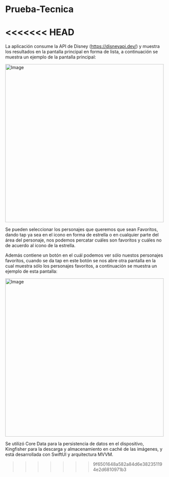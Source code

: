 # Prueba-Tecnica

<<<<<<< HEAD
=======
La aplicación consume la API de Disney (https://disneyapi.dev/) y muestra los resultados en la pantalla principal en forma de lista, a continuación se muestra un ejemplo de la pantalla principal:

<img width="502" alt="Image" src="https://github.com/user-attachments/assets/c034f5e2-3dac-4675-abec-790ae46640ef" />

Se pueden seleccionar los personajes que queremos que sean Favoritos, dando tap ya sea en el icono en forma de estrella o en cualquier parte del área del personaje, nos podemos percatar cuáles son favoritos y cuáles no de acuerdo al icono de la estrella.

Además contiene un botón en el cuál podemos ver sólo nuestos personajes favoritos, cuando se da tap en este botón se nos abre otra pantalla en la cual muestra sólo los personajes favoritos, a continuación se muestra un ejemplo de esta pantalla:

<img width="502" alt="Image" src="https://github.com/user-attachments/assets/79df21f1-1318-4cfc-a0c8-57e4181948fd" />

Se utilizó Core Data para la persistencia de datos en el dispositivo, Kingfisher para la descarga y almacenamiento en caché de las imágenes, y está desarrollada con SwiftUI y arquitectura MVVM.
>>>>>>> 9f6501648a582a84d6e382351194e2d6810971b3
